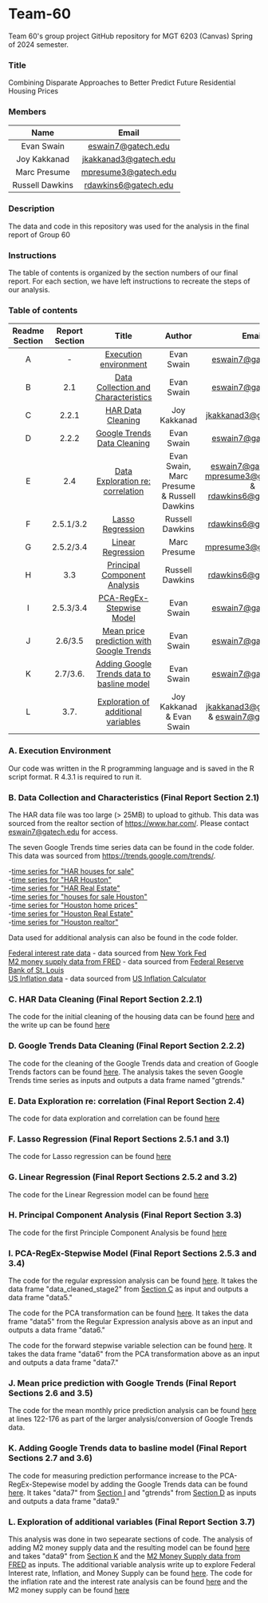 # Team-60
 Team 60's group project GitHub repository for MGT 6203 (Canvas) Spring of 2024 semester.

### Title
Combining Disparate Approaches to Better Predict Future Residential Housing Prices

### Members
|Name            |Email                |
|:--------------:|:-------------------:|
|Evan Swain      |eswain7@gatech.edu   |
|Joy Kakkanad    |jkakkanad3@gatech.edu|
|Marc Presume    |mpresume3@gatech.edu |
|Russell Dawkins |rdawkins6@gatech.edu |

### Description
The data and code in this repository was used for the analysis in the final report of Group 60

### Instructions
The table of contents is organized by the section numbers of our final report. For each section, we have left instructions to recreate the steps of our analysis.

### Table of contents
|  Readme Section | Report Section  | Title                                     |Author                      |Email                                     |
|:---------------:|:---------------:|:-----------------------------------------:|:--------------------------:|:----------------------------------------:|
|        A        |        -        | [Execution environment](https://github.gatech.edu/MGT-6203-Spring-2024-Canvas/Team-60/edit/main/README.md#a-execution-environment)                     |Evan Swain                  |eswain7@gatech.edu                        |
|        B        |       2.1       | [Data Collection and Characteristics](https://github.gatech.edu/MGT-6203-Spring-2024-Canvas/Team-60/edit/main/README.md#b-data-collection-and-characteristics-final-report-section-21)       |Evan Swain                  |eswain7@gatech.edu                        |
|        C        |      2.2.1      | [HAR Data Cleaning](https://github.gatech.edu/MGT-6203-Spring-2024-Canvas/Team-60/edit/main/README.md#c-har-data-cleaning-final-report-section-221)                         |Joy Kakkanad                |jkakkanad3@gatech.edu                     |
|        D        |      2.2.2      | [Google Trends Data Cleaning](https://github.gatech.edu/MGT-6203-Spring-2024-Canvas/Team-60/edit/main/README.md#d-google-trends-data-cleaning-final-report-section-222)               |Evan Swain                  |eswain7@gatech.edu                        |
|        E        |       2.4       | [Data Exploration re: correlation](https://github.gatech.edu/MGT-6203-Spring-2024-Canvas/Team-60/edit/main/README.md#e-data-exploration-re-correlation-final-report-section-24)          |Evan Swain, Marc Presume & Russell Dawkins|eswain7@gatech.edu, mpresume3@gatech.edu & rdawkins6@gatech.edu|
|        F        |    2.5.1/3.2    | [Lasso Regression](https://github.gatech.edu/MGT-6203-Spring-2024-Canvas/Team-60/edit/main/README.md#f-lasso-regression-final-report-sections-251-and-31)                          |Russell Dawkins             |rdawkins6@gatech.edu                      |
|        G        |    2.5.2/3.4    | [Linear Regression](https://github.gatech.edu/MGT-6203-Spring-2024-Canvas/Team-60/edit/main/README.md#g-linear-regression-final-report-sections-252-and-32)                         |Marc Presume                |mpresume3@gatech.edu                      |
|        H        |       3.3       | [Principal Component Analysis](https://github.gatech.edu/MGT-6203-Spring-2024-Canvas/Team-60/edit/main/README.md#h-principal-component-analysis-final-report-section-33)              |Russell Dawkins             |rdawkins6@gatech.edu                      |
|        I        |    2.5.3/3.4    | [PCA-RegEx-Stepwise Model](https://github.gatech.edu/MGT-6203-Spring-2024-Canvas/Team-60/edit/main/README.md#i-pca-regex-stepwise-model-final-report-sections-253-and-34)                  |Evan Swain                  |eswain7@gatech.edu                        |
|        J        |     2.6/3.5     | [Mean price prediction with Google Trends](https://github.gatech.edu/MGT-6203-Spring-2024-Canvas/Team-60/edit/main/README.md#j-mean-price-prediction-with-google-trends-final-report-sections-26-and-35)  |Evan Swain                  |eswain7@gatech.edu                        |
|        K        |     2.7/3.6.    | [Adding Google Trends data to basline model](https://github.gatech.edu/MGT-6203-Spring-2024-Canvas/Team-60/edit/main/README.md#k-adding-google-trends-data-to-basline-model-final-report-sections-27-and-36)|Evan Swain                  |eswain7@gatech.edu                        |
|        L        |       3.7.      | [Exploration of additional variables](https://github.gatech.edu/MGT-6203-Spring-2024-Canvas/Team-60/edit/main/README.md#l-exploration-of-additional-variables-final-report-section-37)       |Joy Kakkanad & Evan Swain   |jkakkanad3@gatech.edu & eswain7@gatech.edu|

### A. Execution Environment
Our code was written in the R programming language and is saved in the R script format. R 4.3.1 is required to run it. 

### B. Data Collection and Characteristics (Final Report Section 2.1)
The HAR data file was too large (> 25MB) to upload to github. This data was sourced from the realtor section of https://www.har.com/. Please contact eswain7@gatech.edu for access.  
  
The seven Google Trends time series data can be found in the code folder. This data was sourced from https://trends.google.com/trends/.  

-[time series for "HAR houses for sale"](https://github.gatech.edu/MGT-6203-Spring-2024-Canvas/Team-60/blob/4af1f9791ea4eafa03f35a5bf707eb1fe0726199/Data/2004-2024_US_har%20houses%20for%20sale.csv)  
-[time series for "HAR Houston"](https://github.gatech.edu/MGT-6203-Spring-2024-Canvas/Team-60/blob/4af1f9791ea4eafa03f35a5bf707eb1fe0726199/Data/2004-2024_US_har%20houston.csv)  
-[time series for "HAR Real Estate"](https://github.gatech.edu/MGT-6203-Spring-2024-Canvas/Team-60/blob/4af1f9791ea4eafa03f35a5bf707eb1fe0726199/Data/2004-2024_US_har%20real%20estate.csv)  
-[time series for "houses for sale Houston"](https://github.gatech.edu/MGT-6203-Spring-2024-Canvas/Team-60/blob/4af1f9791ea4eafa03f35a5bf707eb1fe0726199/Data/2004-2024_US_houses%20for%20sale%20houston.csv)  
-[time series for "Houston home prices"](https://github.gatech.edu/MGT-6203-Spring-2024-Canvas/Team-60/blob/4af1f9791ea4eafa03f35a5bf707eb1fe0726199/Data/2004-2024_US_houston%20home%20prices.csv)  
-[time series for "Houston Real Estate"](https://github.gatech.edu/MGT-6203-Spring-2024-Canvas/Team-60/blob/4af1f9791ea4eafa03f35a5bf707eb1fe0726199/Data/2004-2024_US_houston%20real%20estate.csv)  
-[time series for "Houston realtor"](https://github.gatech.edu/MGT-6203-Spring-2024-Canvas/Team-60/blob/4af1f9791ea4eafa03f35a5bf707eb1fe0726199/Data/2004-2024_US_houston%20realtor.csv)   
 
Data used for additional analysis can also be found in the code folder.

[Federal interest rate data](https://github.gatech.edu/MGT-6203-Spring-2024-Canvas/Team-60/blob/4af1f9791ea4eafa03f35a5bf707eb1fe0726199/Data/Federalinterestrate.csv) - data sourced from [New York Fed](https://www.newyorkfed.org/markets/reference-rates/effr#:~:text=The%20New%20York%20Fed%20publishes,by%20the%20New%20York%20Fed)  
[M2 money supply data from FRED](https://github.gatech.edu/MGT-6203-Spring-2024-Canvas/Team-60/blob/4af1f9791ea4eafa03f35a5bf707eb1fe0726199/Data/m2_supply_fred.csv) - data sourced from [Federal Reserve Bank of St. Louis](https://fred.stlouisfed.org/series/M2SL)  
[US Inflation data](https://github.gatech.edu/MGT-6203-Spring-2024-Canvas/Team-60/blob/4af1f9791ea4eafa03f35a5bf707eb1fe0726199/Data/usainflation.csv) - data sourced from [US Inflation Calculator](https://www.usinflationcalculator.com/inflation/current-inflation-rates) 

### C. HAR Data Cleaning (Final Report Section 2.2.1)
The code for the initial cleaning of the housing data can be found [here](https://github.gatech.edu/MGT-6203-Spring-2024-Canvas/Team-60/blob/main/Code/Data_Cleaning_housing_data_ver2.R) and the write up can be found [here](https://github.gatech.edu/MGT-6203-Spring-2024-Canvas/Team-60/blob/main/Data/Joy%20Write%20up%20Data%20cleaning.docx)

### D. Google Trends Data Cleaning (Final Report Section 2.2.2)
The code for the cleaning of the Google Trends data and creation of Google Trends factors can be found [here](https://github.gatech.edu/MGT-6203-Spring-2024-Canvas/Team-60/blob/4af1f9791ea4eafa03f35a5bf707eb1fe0726199/Code/20240317_google_trends_analysis.R). The analysis takes the seven Google Trends time series as inputs and outputs a data frame named "gtrends." 

### E. Data Exploration re: correlation (Final Report Section 2.4)
The code for data exploration and correlation can be found [here](https://github.gatech.edu/MGT-6203-Spring-2024-Canvas/Team-60/blob/main/Code/Final%20Project_Marc.R)
### F. Lasso Regression (Final Report Sections 2.5.1 and 3.1) 
The code for Lasso regression can be found [here](https://github.gatech.edu/MGT-6203-Spring-2024-Canvas/Team-60/blob/main/Code/lasso_and_pca.R) 
### G. Linear Regression (Final Report Sections 2.5.2 and 3.2)        
The code for the Linear Regression model can be found [here](https://github.gatech.edu/MGT-6203-Spring-2024-Canvas/Team-60/blob/main/Code/Final%20Project_Marc.R)
### H. Principal Component Analysis (Final Report Section 3.3)
The code for the first Principle Component Analysis be found [here](https://github.gatech.edu/MGT-6203-Spring-2024-Canvas/Team-60/blob/main/Code/lasso_and_pca.R) 
### I. PCA-RegEx-Stepwise Model (Final Report Sections 2.5.3 and 3.4)
The code for the regular expression analysis can be found [here](https://github.gatech.edu/MGT-6203-Spring-2024-Canvas/Team-60/blob/4af1f9791ea4eafa03f35a5bf707eb1fe0726199/Code/20240407_data_cleaning_git.R). It takes the data frame "data_cleaned_stage2" from [Section C](https://github.gatech.edu/MGT-6203-Spring-2024-Canvas/Team-60/edit/main/README.md#c-har-data-cleaning-final-report-section-221) as input and outputs a data frame "data5."

The code for the PCA transformation can be found [here](https://github.gatech.edu/MGT-6203-Spring-2024-Canvas/Team-60/blob/4af1f9791ea4eafa03f35a5bf707eb1fe0726199/Code/20240407_basic_pca_models_git.R). It takes the data frame "data5" from the Regular Expression analysis above as an input and outputs a data frame "data6."

The code for the forward stepwise variable selection can be found [here](https://github.gatech.edu/MGT-6203-Spring-2024-Canvas/Team-60/blob/4af1f9791ea4eafa03f35a5bf707eb1fe0726199/Code/20240409_variable_selection_git.R). It takes the data frame "data6" from the PCA transformation above as an input and outputs a data frame "data7."

### J. Mean price prediction with Google Trends (Final Report Sections 2.6 and 3.5)
The code for the mean monthly price prediction analysis can be found [here](https://github.gatech.edu/MGT-6203-Spring-2024-Canvas/Team-60/blob/4af1f9791ea4eafa03f35a5bf707eb1fe0726199/Code/20240317_google_trends_analysis.R) at lines 122-176 as part of the larger analysis/conversion of Google Trends data.

### K. Adding Google Trends data to basline model (Final Report Sections 2.7 and 3.6)
The code for measuring prediction performance increase to the PCA-RegEx-Stepewise model by adding the Google Trends data can be found [here](https://github.gatech.edu/MGT-6203-Spring-2024-Canvas/Team-60/blob/4af1f9791ea4eafa03f35a5bf707eb1fe0726199/Code/20240410_adding_gtdata_git.R). It takes "data7" from [Section I](https://github.gatech.edu/MGT-6203-Spring-2024-Canvas/Team-60/edit/main/README.md#i-pca-regex-stepwise-model-final-report-sections-253-and-34) and "gtrends" from [Section D](https://github.gatech.edu/MGT-6203-Spring-2024-Canvas/Team-60/edit/main/README.md#d-google-trends-data-cleaning-final-report-section-222) as inputs and outputs a data frame "data9."

### L. Exploration of additional variables (Final Report Section 3.7)
This analysis was done in two sepearate sections of code. The analysis of adding M2 money supply data and the resulting model can be found [here](https://github.gatech.edu/MGT-6203-Spring-2024-Canvas/Team-60/blob/4af1f9791ea4eafa03f35a5bf707eb1fe0726199/Code/20240410_adding_m2_git.R) and takes "data9" from [Section K](https://github.gatech.edu/MGT-6203-Spring-2024-Canvas/Team-60/edit/main/README.md#k-adding-google-trends-data-to-basline-model-final-report-sections-27-and-36) and the [M2 Money Supply data from FRED](https://github.gatech.edu/MGT-6203-Spring-2024-Canvas/Team-60/blob/4af1f9791ea4eafa03f35a5bf707eb1fe0726199/Data/m2_supply_fred.csv) as inputs.
The additional variable analysis write up to explore Federal Interest rate, Inflation, and Money Supply can be found [here](https://github.gatech.edu/MGT-6203-Spring-2024-Canvas/Team-60/blob/main/Other%20Resources/Additional%20analysis%20Joy.docx). The code for the inflation rate and the interest rate analysis can be found [here](https://github.gatech.edu/MGT-6203-Spring-2024-Canvas/Team-60/blob/main/Code/Basic_PCA_code_added_inflation_interest.R) and the M2 money supply can be found [here](https://github.gatech.edu/MGT-6203-Spring-2024-Canvas/Team-60/blob/main/Code/Basic_PCA_code_added_inflation_interest_M2.R)
